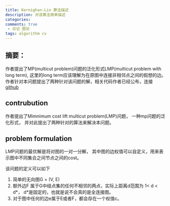 ```yaml
---
title: Kernighan-Lin 算法描述
description: 对该算法简单描述
categories:
comments: true
 - 日记 图论
tags: algorithm cv
---
```

## 摘要：
作者提出了MP(multicut problem)问题的泛化形式LMP(multicut problem with long term), 这里的long term应该理解为在原图中连接非相邻点之间的假想的边。
作者针对本问题提出了两种针对该问题的解，相关代码作者已经公布，连接
[github](https://github.com/bjoern-andres/graph)

## contrubution
作者提出了Mimnimum cost lift multicut problem(LMP)问题， 一种mp问题的泛化形式， 并对此提出了两种针对的算法来解决本问题。

## problem formulation
LMP问题的最优解是将对图的一对一分解， 其中图的边权值可以自定义，用来表示图中不同集合之间节点之间的cost。

该问题的定义可以如下
1. 简单的无向图G = (V, E)
2. 额外边F 属于G中结点集的任何不相邻的两点，实际上距离d范围为 1< d < d*， d*是固定的，也就是说不会真的是全连接图。
3. 对于图中任何的边e属于E或者F，都会存在一个权值c。
